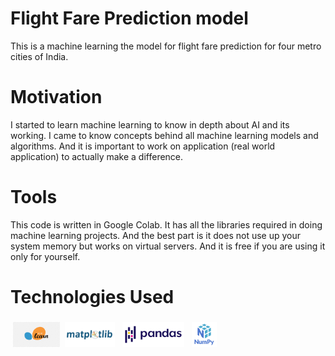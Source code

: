 # Flight Fare Prediction model
This is a machine learning the model for flight fare prediction for four metro cities of India.<br>

# Motivation
I started to learn machine learning to know in depth about AI and its working. I came to know concepts behind all machine learning models and algorithms. And it is important to work on application (real world application) to actually make a difference.

# Tools
This code is written in Google Colab. It has all the libraries required in doing machine learning projects. And the best part is it does not use up your system memory but works on virtual servers. And it is free if you are using it only for yourself.

# Technologies Used
<img src="https://github.com/zmwaris1/logos/blob/main/png-clipart-scikit-learn-python-scikit-logo-brand-learning-text-computer.png" alt="sickit-learn" height="40" style="vertical-align:top; margin:4px"><img src="https://github.com/zmwaris1/logos/blob/main/tutorial_matplotlib.png" alt="matplotlib" height="40" style="vertical-align:top; margin:4px">
<img src="https://github.com/zmwaris1/logos/blob/main/Pandas_logo.svg.png" alt="Pandas" height="40" style="vertical-align:top; margin:4px">
<img src="https://github.com/zmwaris1/logos/blob/main/105040771-43887300-5a88-11eb-9f01-bee100b9ef22.png" alt="Numpy" height="40" style="vertical-align:top; margin:4px">


